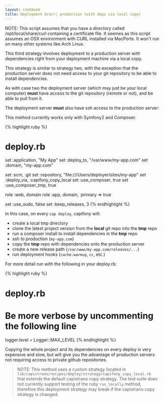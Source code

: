 ```yaml
---
layout: cookbook
title: Deployment &rarr; production (with deps via local copy)
---
```


NOTE: This script assumes that you have a directory called /opt/local/share/curl containing a certificate file. It seemes as this script assumes an OSX environment with CURL installed via MacPorts. It won't run on many other systems like Arch Linux.

This third strategy involves deployment to a production server with dependencies
right from your deployment machine via a local copy.

This strategy is similar to strategy two, with the exception that the production server
does not need access to your git repository to be able to install dependencies.

As with case two the deployment server (which may just be your local computer) **must**
have access to the git repository (remote or not), and be able to pull from it.

The deployment server **must** also have ssh access to the production server:

This method currently works only with Symfony2 and Composer.

{% highlight ruby %}
# deploy.rb

set   :application,   "My App"
set   :deploy_to,     "/var/www/my-app.com"
set   :domain,        "my-app.com"

set   :scm,              :git
set   :repository,       "file:///Users/deployer/sites/my-app"
set   :deploy_via,       :capifony_copy_local
set   :use_composer,     true
set   :use_composer_tmp, true

role  :web,           domain
role  :app,           domain, :primary => true

set   :use_sudo,      false
set   :keep_releases, 3
{% endhighlight %}

In this case, on every `cap deploy`, capifony will:

* create a local tmp directory
* clone the latest project version from the **local** git repo into the **tmp** repo
* run a composer install to install dependencies in the **tmp** repo
* ssh to production (`my-app.com`)
* copy the **tmp** repo with dependencies onto the production server
* create a new release path (`/var/www/my-app.com/releases/...`)
* run deployment hooks (`cache:warmup`, `cc`, etc.) 

For more detail run with the following in your deploy.rb:

{% highlight ruby %}
# deploy.rb

# Be more verbose by uncommenting the following line
logger.level = Logger::MAX_LEVEL
{% endhighlight %}

Copying the whole project and its dependencies on every deploy is very expensive and slow, but will give you
the advantage of production servers not requiring access to private github repositories.

> NOTE: This method uses a custom strategy located in `lib/capistrano/recipes/deploy/strategy/capifony_copy_local.rb`
> that extends the default capistrano copy strategy.
> The test suite does not currently support testing of the ruby `run_locally` method, therefore this deployment
> strategy may break if the capistrano copy strategy is changed.
